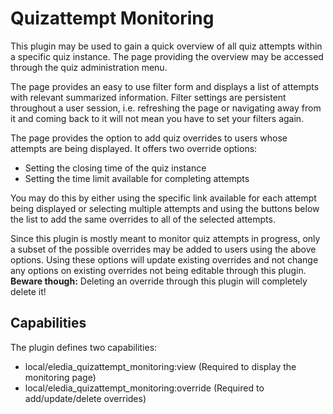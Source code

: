 # Quizattempt Monitoring

This plugin may be used to gain a quick overview of all quiz attempts within a specific quiz instance.
The page providing the overview may be accessed through the quiz administration menu.

The page provides an easy to use filter form and displays a list of attempts with relevant summarized
information. Filter settings are persistent throughout a user session, i.e. refreshing the page or 
navigating away from it and coming back to it will not mean you have to set your filters again.

The page provides the option to add quiz overrides to users whose attempts are being displayed. It offers
two override options:

* Setting the closing time of the quiz instance
* Setting the time limit available for completing attempts

You may do this by either using the specific link available for each attempt being displayed or
selecting multiple attempts and using the buttons below the list to add the same overrides to 
all of the selected attempts.  

Since this plugin is mostly meant to monitor quiz attempts in progress, only a subset of the
possible overrides may be added to users using the above options. Using these options will update
existing overrides and not change any options on existing overrides not being editable through
this plugin. **Beware though:** Deleting an override through this plugin will completely delete
it!

## Capabilities

The plugin defines two capabilities:

* local/eledia_quizattempt_monitoring:view (Required to display the monitoring page)
* local/eledia_quizattempt_monitoring:override (Required to add/update/delete overrides)

